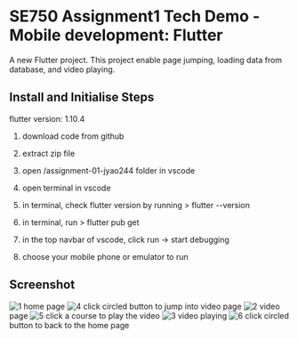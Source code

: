 # SE750 Assignment1 Tech Demo - Mobile development: Flutter

A new Flutter project. This project enable page jumping, loading data from database, and video playing.

## Install and Initialise Steps

flutter version: 1.10.4

1. download code from github

2. extract zip file

3. open /assignment-01-jyao244 folder in vscode

4. open terminal in vscode

5. in terminal, check flutter version by running > flutter --version

6. in terminal, run > flutter pub get

7. in the top navbar of vscode, click run -> start debugging

8. choose your mobile phone or emulator to run

## Screenshot

![1](https://user-images.githubusercontent.com/68982751/162609195-bc31c3d0-ed32-45a3-a8c5-01b0ce47c43f.jpg)
home page
![4](https://user-images.githubusercontent.com/68982751/162609205-d9d81860-1e0e-4697-9e93-1cad48a854a5.jpg)
click circled button to jump into video page
![2](https://user-images.githubusercontent.com/68982751/162609256-c8ec85cf-b8e8-41e8-93fa-fe689490cda2.jpg)
video page
![5](https://user-images.githubusercontent.com/68982751/162609266-e9bbda44-d4e5-40b8-a960-cd86e2e846b1.jpg)
click a course to play the video
![3](https://user-images.githubusercontent.com/68982751/162609293-156802b2-7dd8-4f2b-b207-6076eac86615.jpg)
video playing
![6](https://user-images.githubusercontent.com/68982751/162609307-a32b3d29-6004-4fdf-b853-bf64179fa84c.jpg)
click circled button to back to the home page
